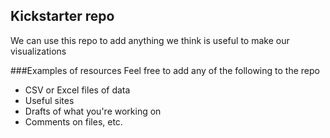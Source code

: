 ## Kickstarter repo

We can use this repo to add anything we think is useful to make our visualizations

###Examples of resources
Feel free to add any of the following to the repo

* CSV or Excel files of data
* Useful sites
* Drafts of what you're working on 
* Comments on files, etc. 